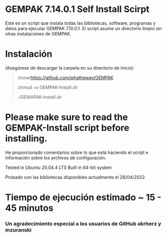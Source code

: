 # GEMPAK 7.14.0.1 Self Install Scirpt

Este es un script que instala todas las bibliotecas, software, programas y datos para ejecutar GEMPAK 7.10.0.1. El script asume un directorio limpio sin otras instalaciones de GEMPAK.

# Instalación

(Asegúrese de descargar la carpeta en su directorio de inicio):

> clonar<https://github.com/whatheway/GEMPAK>
>
> chmod +x GEMPAK-Install.sh
>
> ./GEMAPAK-Install.sh

# Please make sure to read the GEMPAK-Install script before installing.

He proporcionado comentarios sobre lo que está haciendo el script e información sobre los archivos de configuración.

Tested in Ubuntu 20.04.4 LTS
Built in 64-bit system

Probado con las bibliotecas disponibles actualmente el 28/04/2022.

# Tiempo de ejecución estimado ~ 15 - 45 minutos

### Un agradecimiento especial a los usuarios de GitHub akrherz y mzuranski
